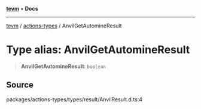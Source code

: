 [**tevm**](../../README.md) • **Docs**

***

[tevm](../../modules.md) / [actions-types](../README.md) / AnvilGetAutomineResult

# Type alias: AnvilGetAutomineResult

> **AnvilGetAutomineResult**: `boolean`

## Source

packages/actions-types/types/result/AnvilResult.d.ts:4
